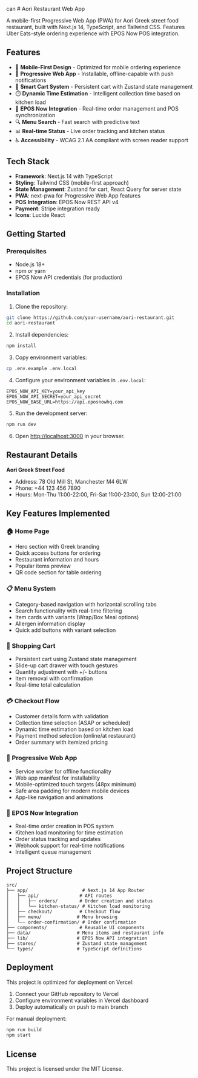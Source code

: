 can # Aori Restaurant Web App

A mobile-first Progressive Web App (PWA) for Aori Greek street food restaurant, built with Next.js 14, TypeScript, and Tailwind CSS. Features Uber Eats-style ordering experience with EPOS Now POS integration.

## Features

- 🥙 **Mobile-First Design** - Optimized for mobile ordering experience
- 📱 **Progressive Web App** - Installable, offline-capable with push notifications
- 🛒 **Smart Cart System** - Persistent cart with Zustand state management
- ⏱️ **Dynamic Time Estimation** - Intelligent collection time based on kitchen load
- 🎯 **EPOS Now Integration** - Real-time order management and POS synchronization
- 🔍 **Menu Search** - Fast search with predictive text
- 📊 **Real-time Status** - Live order tracking and kitchen status
- ♿ **Accessibility** - WCAG 2.1 AA compliant with screen reader support

## Tech Stack

- **Framework**: Next.js 14 with TypeScript
- **Styling**: Tailwind CSS (mobile-first approach)
- **State Management**: Zustand for cart, React Query for server state
- **PWA**: next-pwa for Progressive Web App features
- **POS Integration**: EPOS Now REST API v4
- **Payment**: Stripe integration ready
- **Icons**: Lucide React

## Getting Started

### Prerequisites

- Node.js 18+ 
- npm or yarn
- EPOS Now API credentials (for production)

### Installation

1. Clone the repository:
```bash
git clone https://github.com/your-username/aori-restaurant.git
cd aori-restaurant
```

2. Install dependencies:
```bash
npm install
```

3. Copy environment variables:
```bash
cp .env.example .env.local
```

4. Configure your environment variables in `.env.local`:
```env
EPOS_NOW_API_KEY=your_api_key
EPOS_NOW_API_SECRET=your_api_secret
EPOS_NOW_BASE_URL=https://api.eposnowhq.com
```

5. Run the development server:
```bash
npm run dev
```

6. Open [http://localhost:3000](http://localhost:3000) in your browser.

## Restaurant Details

**Aori Greek Street Food**
- Address: 78 Old Mill St, Manchester M4 6LW  
- Phone: +44 123 456 7890
- Hours: Mon-Thu 11:00-22:00, Fri-Sat 11:00-23:00, Sun 12:00-21:00

## Key Features Implemented

### 🏠 Home Page
- Hero section with Greek branding
- Quick access buttons for ordering
- Restaurant information and hours
- Popular items preview
- QR code section for table ordering

### 📋 Menu System  
- Category-based navigation with horizontal scrolling tabs
- Search functionality with real-time filtering
- Item cards with variants (Wrap/Box Meal options)
- Allergen information display
- Quick add buttons with variant selection

### 🛒 Shopping Cart
- Persistent cart using Zustand state management
- Slide-up cart drawer with touch gestures
- Quantity adjustment with +/- buttons
- Item removal with confirmation
- Real-time total calculation

### 💳 Checkout Flow
- Customer details form with validation
- Collection time selection (ASAP or scheduled)
- Dynamic time estimation based on kitchen load
- Payment method selection (online/at restaurant)
- Order summary with itemized pricing

### 📱 Progressive Web App
- Service worker for offline functionality
- Web app manifest for installability
- Mobile-optimized touch targets (48px minimum)
- Safe area padding for modern mobile devices
- App-like navigation and animations

### 🔌 EPOS Now Integration
- Real-time order creation in POS system
- Kitchen load monitoring for time estimation
- Order status tracking and updates
- Webhook support for real-time notifications
- Intelligent queue management

## Project Structure

```
src/
├── app/                    # Next.js 14 App Router
│   ├── api/               # API routes
│   │   ├── orders/        # Order creation and status
│   │   └── kitchen-status/ # Kitchen load monitoring
│   ├── checkout/          # Checkout flow
│   ├── menu/             # Menu browsing
│   └── order-confirmation/ # Order confirmation
├── components/            # Reusable UI components
├── data/                 # Menu items and restaurant info
├── lib/                  # EPOS Now API integration
├── stores/               # Zustand state management
└── types/                # TypeScript definitions
```

## Deployment

This project is optimized for deployment on Vercel:

1. Connect your GitHub repository to Vercel
2. Configure environment variables in Vercel dashboard  
3. Deploy automatically on push to main branch

For manual deployment:
```bash
npm run build
npm start
```

## License

This project is licensed under the MIT License.
